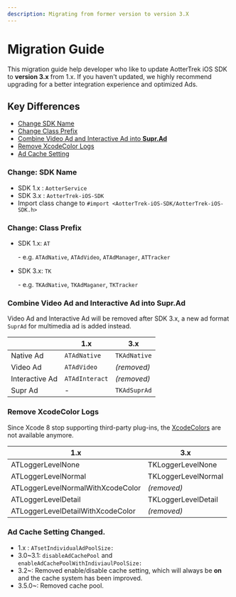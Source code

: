 ```yaml
---
description: Migrating from former version to version 3.X
---
```


# Migration Guide

This migration guide help developer who like to update AotterTrek iOS SDK to **version 3.x** from 1.x. If you haven't updated, we highly recommend upgrading for a better integration experience and optimized Ads.

## Key Differences

* [Change SDK Name](aottertrek-3.x-migration-guide.md#\_1-sdk-name-changed)
* [Change Class Prefix ](aottertrek-3.x-migration-guide.md#\_2-class-prefix-changed)
* [Combine Video Ad and Interactive Ad into **Supr.Ad**](aottertrek-3.x-migration-guide.md#combine-video-ad-and-interactive-ad-into-supr-ad)
* [Remove XcodeColor Logs](aottertrek-3.x-migration-guide.md#\_4-xcodecolor-logs-removed)
* [Ad Cache Setting](aottertrek-3.x-migration-guide.md#\_5-ad-cache-setting-changed)

### Change: SDK Name  <a href="_1-sdk-name-changed" id="_1-sdk-name-changed"></a>

* SDK 1.x : `AotterService`
* SDK 3.x : `AotterTrek-iOS-SDK`
* Import class change to `#import <AotterTrek-iOS-SDK/AotterTrek-iOS-SDK.h>`

### Change: Class Prefix  <a href="_2-class-prefix-changed" id="_2-class-prefix-changed"></a>

*   SDK 1.x: `AT`

    \- e.g. `ATAdNative`, `ATAdVideo`, `ATAdManager`, `ATTracker`
*   SDK 3.x: `TK`

    \- e.g. `TKAdNative`, `TKAdMaganer`, `TKTracker`

### Combine Video Ad and Interactive Ad into **Supr.Ad**

Video Ad and Interactive Ad will be removed after SDK 3.x, a new ad format `SuprAd` for multimedia ad is added instead.

|                | 1.x            | 3.x          |
| -------------- | -------------- | ------------ |
| Native Ad      | `ATAdNative`   | `TKAdNative` |
| Video Ad       | `ATAdVideo`    | _(removed)_  |
| Interactive Ad | `ATAdInteract` | _(removed)_  |
| Supr Ad        | -              | `TKAdSuprAd` |

### Remove XcodeColor Logs <a href="_4-xcodecolor-logs-removed" id="_4-xcodecolor-logs-removed"></a>

Since Xcode 8 stop supporting third-party plug-ins, the [XcodeColors](https://github.com/robbiehanson/XcodeColors) are not available anymore.

| 1.x                               | 3.x                 |
| --------------------------------- | ------------------- |
| ATLoggerLevelNone                 | TKLoggerLevelNone   |
| ATLoggerLevelNormal               | TKLoggerLevelNormal |
| ATLoggerLevelNormalWithXcodeColor | _(removed)_         |
| ATLoggerLevelDetail               | TKLoggerLevelDetail |
| ATLoggerLevelDetailWithXcodeColor | _(removed)_         |

### Ad Cache Setting Changed. <a href="_5-ad-cache-setting-changed" id="_5-ad-cache-setting-changed"></a>

* 1.x : `ATsetIndividualAdPoolSize:`
* 3.0\~3.1: `disableAdCachePool` and `enableAdCachePoolWithIndiviaulPoolSize:`
* 3.2\~: Removed enable/disable cache setting, which will always be **on** and the cache system has been improved.
* 3.5.0\~: Removed cache pool.
